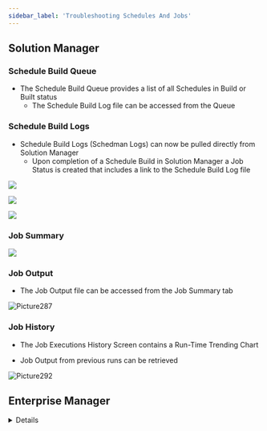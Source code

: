 ```yaml
---
sidebar_label: 'Troubleshooting Schedules And Jobs'
---
```


## Solution Manager

### Schedule Build Queue 

* The Schedule Build Queue provides a list of all Schedules in Build or Built status
  * The Schedule Build Log file can be accessed from the Queue

### Schedule Build Logs

* Schedule Build Logs (Schedman Logs) can now be pulled directly from Solution Manager
  * Upon completion of a Schedule Build in Solution Manager a Job Status is created that includes a link to the Schedule Build Log file

![](../static/imgbasic/279.png)

![](../static/imgbasic/280.png)

![](../static/imgbasic/281.png)

### Job Summary

![](../static/imgbasic/sm-job-summary-bar.png)

### Job Output

* The Job Output file can be accessed from the Job Summary tab

![Picture287](../static/imgbasic/287.png)

### Job History

* The Job Executions History Screen contains a Run-Time Trending Chart

* Job Output from previous runs can be retrieved

![Picture292](../static/imgbasic/292.png)



## Enterprise Manager

<details>

### Job Information

* In **List**, **Matrix**, or **PERT** View, right-click on any Job and select **Job Information**

![](../static/imgbasic/282.png)

* Detailed Job Messages can be viewed in **Job Information - Configuration**

![](../static/imgbasic/283.png)

### View Job Output 

* **Job Output** can be retrieved from Enterprise Manager
  * Sent by Agent/LSAM on target machine

![Picture284](../static/imgbasic/284.png)

![Picture285](../static/imgbasic/285.png)

![Picture286](../static/imgbasic/286.png)

### View Job History

* Job Execution History screen displays a Job’s Runtime, Termination Status, and Exit Code

![Picture288](../static/imgbasic/288.png)

### View Job Output from Job History

* In the Job History screen, right-click on record to view Job output

![Picture289](../static/imgbasic/289.png) 

![Picture290](../static/imgbasic/290.png)  
 
![Picture291](../static/imgbasic/291.png)

### History Management

* **History Management** is used to view Schedule and Job history information
  * Accessed under Management in Enterprise Manager

![Picture293](../static/imgbasic/293.png)
 
![Picture294](../static/imgbasic/294.png) 

</details>